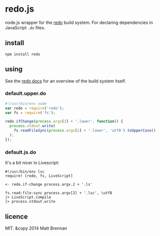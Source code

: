 redo.js
=======

node.js wrapper for the [redo](https://github.com/apenwarr/redo) build system. For declaring dependencies in JavaScript `.do` files.

install
-------

```
npm install redo
```

using
-----

See the [redo docs](https://github.com/apenwarr/redo#readme) for an overview of the build system itself.

### default.upper.do

```javascript
#!/usr/bin/env node
var redo = require('redo');
var fs = require('fs');

redo.ifChange(process.argv[2] + '.lower', function() {
  process.stdout.write(
    fs.readFileSync(process.argv[2] + '.lower', 'utf8').toUpperCase()
  );
});
```

### default.js.do
It's a bit nicer in Livescript:

```livescript
#!/usr/bin/env lsc
require! [redo, fs, LiveScript]

<- redo.if-change process.argv.2 + '.ls'

fs.read-file-sync process.argv[2] + '.lsc', \utf8
|> LiveScript.compile
|> process.stdout.write

```

licence
-------
MIT. &copy 2014 Matt Brennan